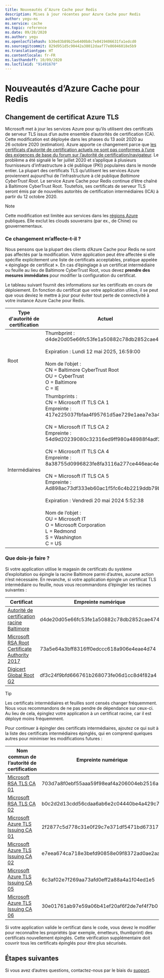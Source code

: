 ```yaml
---
title: Nouveautés d’Azure Cache pour Redis
description: Mises à jour récentes pour Azure Cache pour Redis
author: yegu-ms
ms.service: cache
ms.topic: reference
ms.date: 09/28/2020
ms.author: yegu
ms.openlocfilehash: b30e83b89b25e6400b8c7e0419406631fa1edcd0
ms.sourcegitcommit: 829d951d5c90442a38012daaf77e86046018e5b9
ms.translationtype: HT
ms.contentlocale: fr-FR
ms.lasthandoff: 10/09/2020
ms.locfileid: "91491670"
---
```

# <a name="whats-new-in-azure-cache-for-redis"></a>Nouveautés d’Azure Cache pour Redis

## <a name="azure-tls-certificate-change"></a>Changement de certificat Azure TLS

Microsoft met à jour les services Azure pour qu’ils utilisent des certificats de serveur TLS issus d’un autre ensemble d’autorités de certification (CA). Cette modification est déployée dans les phases du 13 août 2020 au 26 octobre 2020 (estimation). Azure apporte ce changement parce que [les certificats d’autorité de certification actuels ne sont pas conformes à l’une des exigences de base du forum sur l’autorité de certification/navigateur](https://bugzilla.mozilla.org/show_bug.cgi?id=1649951). Le problème a été signalé le 1er juillet 2020 et s’applique à plusieurs fournisseurs d’infrastructure à clé publique (PKI) populaires dans le monde entier. La plupart des certificats TLS qu’utilisent les services Azure proviennent aujourd’hui de l’infrastructure à clé publique *Baltimore CyberTrust Root*. Le service Azure Cache pour Redis continue d’être chaîné à Baltimore CyberTrust Root. Toutefois, ses certificats de serveur TLS seront émis par de nouvelles autorités de certification intermédiaires (ICA) à partir du 12 octobre 2020.

> [!NOTE]
> Cette modification est limitée aux services dans les [régions Azure](https://azure.microsoft.com/global-infrastructure/geographies/) publiques. Elle exclut les clouds souverains (par ex., de Chine) ou gouvernementaux.
>
>

### <a name="does-this-change-affect-me"></a>Ce changement m’affecte-t-il ?

Nous pensons que la plupart des clients d’Azure Cache pour Redis ne sont pas affectés par la modification. Votre application peut être affectée si elle spécifie explicitement une liste de certificats acceptables, pratique appelée « épinglage de certificat ». En cas d’épinglage à un certificat intermédiaire ou feuille au lieu de Baltimore CyberTrust Root, vous devez **prendre des mesures immédiates** pour modifier la configuration du certificat.

Le tableau suivant fournit des informations sur les certificats en cours de déploiement. En fonction du certificat que votre application utilise, il se peut que vous deviez le mettre à jour pour éviter tout perte de connectivité à votre instance Azure Cache pour Redis.

| Type d'autorité de certification | Actuel | Post déploiement (12 octobre 2020) | Action |
| ----- | ----- | ----- | ----- |
| Root | Thumbprint : d4de20d05e66fc53fe1a50882c78db2852cae474<br><br> Expiration : Lundi 12 mai 2025, 16:59:00<br><br> Nom de l’objet :<br> CN = Baltimore CyberTrust Root<br> OU = CyberTrust<br> O = Baltimore<br> C = IE | Pas de modification | Aucun |
| Intermédiaires | Thumbprints :<br> CN = Microsoft IT TLS CA 1<br> Empreinte : 417e225037fbfaa4f95761d5ae729e1aea7e3a42<br><br> CN = Microsoft IT TLS CA 2<br> Empreinte : 54d9d20239080c32316ed9ff980a48988f4adf2d<br><br> CN = Microsoft IT TLS CA 4<br> Empreinte : 8a38755d0996823fe8fa3116a277ce446eac4e99<br><br> CN = Microsoft IT TLS CA 5<br> Empreinte : Ad898ac73df333eb60ac1f5fc6c4b2219ddb79b7<br><br> Expiration : Vendredi 20 mai 2024 5:52:38<br><br> Nom de l’objet :<br> OU = Microsoft IT<br> O = Microsoft Corporation<br> L = Redmond<br> S = Washington<br> C = US<br> | Thumbprints :<br> CN = Microsoft RSA TLS CA 01<br> Empreinte : 703d7a8f0ebf55aaa59f98eaf4a206004eb2516a<br><br> CN = Microsoft RSA TLS CA 02<br> Thumbprint : b0c2d2d13cdd56cdaa6ab6e2c04440be4a429c75<br><br> Expiration : Mardi 8 octobre 2024 12:00:00 ;<br><br> Nom de l’objet :<br> O = Microsoft Corporation<br> C = US<br> | Obligatoire |

### <a name="what-actions-should-i-take"></a>Que dois-je faire ?

Si votre application utilise le magasin de certificats du système d’exploitation ou épingle la racine Baltimore parmi d’autres, aucune action n’est nécessaire. En revanche, si votre application épingle un certificat TLS intermédiaire ou feuille, nous vous recommandons d’épingler les racines suivantes :

| Certificat | Empreinte numérique |
| ----- | ----- |
| [Autorité de certification racine Baltimore](https://cacerts.digicert.com/BaltimoreCyberTrustRoot.crt) | d4de20d05e66fc53fe1a50882c78db2852cae474 |
| [Microsoft RSA Root Certificate Authority 2017](https://www.microsoft.com/pkiops/certs/Microsoft%20RSA%20Root%20Certificate%20Authority%202017.crt) | 73a5e64a3bff8316ff0edccc618a906e4eae4d74 |
| [Digicert Global Root G2](https://cacerts.digicert.com/DigiCertGlobalRootG2.crt) | df3c24f9bfd666761b268073fe06d1cc8d4f82a4 |

> [!TIP]
> Les certificats intermédiaires et feuilles sont censés changer fréquemment. Nous vous recommandons de ne pas pendre de dépendance sur ceux-ci. Au lieu de cela, épinglez votre application à un certificat racine, car il est déployé moins fréquemment.
>
>

Pour continuer à épingler des certificats intermédiaires, ajoutez ce qui suit à la liste des certificats intermédiaires épinglés, qui en comprend quelques autres pour minimiser les modifications futures :

| Nom commun de l’autorité de certification | Empreinte numérique |
| ----- | ----- |
| [Microsoft RSA TLS CA 01](https://www.microsoft.com/pki/mscorp/Microsoft%20RSA%20TLS%20CA%2001.crt) | 703d7a8f0ebf55aaa59f98eaf4a206004eb2516a |
| [Microsoft RSA TLS CA 02](https://www.microsoft.com/pki/mscorp/Microsoft%20RSA%20TLS%20CA%2002.crt) | b0c2d2d13cdd56cdaa6ab6e2c04440be4a429c75 |
| [Microsoft Azure TLS Issuing CA 01](https://www.microsoft.com/pkiops/certs/Microsoft%20Azure%20TLS%20Issuing%20CA%2001.cer) | 2f2877c5d778c31e0f29c7e371df5471bd673173 |
| [Microsoft Azure TLS Issuing CA 02](https://www.microsoft.com/pkiops/certs/Microsoft%20Azure%20TLS%20Issuing%20CA%2002.cer) | e7eea674ca718e3befd90858e09f8372ad0ae2aa |
| [Microsoft Azure TLS Issuing CA 05](https://www.microsoft.com/pkiops/certs/Microsoft%20Azure%20TLS%20Issuing%20CA%2005.cer) | 6c3af02e7f269aa73afd0eff2a88a4a1f04ed1e5 |
| [Microsoft Azure TLS Issuing CA 06](https://www.microsoft.com/pkiops/certs/Microsoft%20Azure%20TLS%20Issuing%20CA%2006.cer) | 30e01761ab97e59a06b41ef20af6f2de7ef4f7b0 |

Si votre application valide le certificat dans le code, vous devez le modifier pour reconnaître les propriétés (par exemple, émetteurs, thumbprint) des certificats nouvellement épinglés. Cette vérification supplémentaire doit couvrir tous les certificats épinglés pour être plus sécurisés.

## <a name="next-steps"></a>Étapes suivantes

Si vous avez d’autres questions, contactez-nous par le biais du [support](https://azure.microsoft.com/support/options/).  
